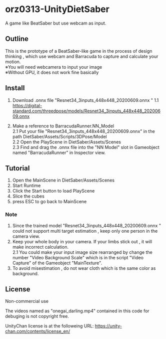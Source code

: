 # orz0313-UnityDietSaber
A game like BeatSaber but use webcam as input.

## Outline
This is the prototype of a BeatSaber-like game in the process of design thinking , which use webcam and Barracuda to capture and calculate your motion.</br>
※You will need webcamera to input your image</br>
※Without GPU, it does not work fine basically

## Install

1. Download .onnx file "Resnet34_3inputs_448x448_20200609.onnx "
1.1 https://digital-standard.com/threedpose/models/Resnet34_3inputs_448x448_20200609.onnx

2. Make a reference to BarracudaRunner.NN_Model</br>
2.1 Put your file "Resnet34_3inputs_448x448_20200609.onnx" in the path DietSaber/Assets/Scripts/3DPose/Model</br>
2.2 Open the PlayScene in DietSaber/Assets/Scenes</br>
2.3 Find and drag the .onnx file into the "NN Model" slot in Gameobject named "BarracudaRunner" in Inspector view.</br>

## Tutorial

1. Open the MainScene in DietSaber/Assets/Scenes
2. Start Runtime
3. Click the Start button to load PlayScene
4. Slice the cubes
5. press ESC to go back to MainScene

### Note
1. Since the trained model "Resnet34_3inputs_448x448_20200609.onnx " could not support multi target estimation , keep only one person in the camera view.</br>
2. Keep your whole body in your camera. If your limbs stick out , it will make incorrect calculation.</br>
2.1 You could make your input image size rearranged by change the number "Video Background Scale" which is in the script "Video Capture" of the Gameobject "MainTexture".</br>
3. To avoid misestimation , do not wear cloth which is the same color as background.</br>

## License
Non-commercial use

The videos named as "onegai_darling.mp4" contained in this code for debuging is not copyright free.

UnityChan license is at the followeing URL:
https://unity-chan.com/contents/license_en/
